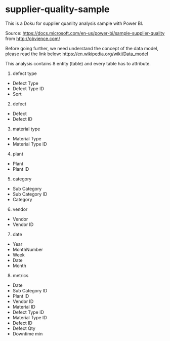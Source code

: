 # supplier-quality-sample

This is a Doku for supplier quanlity analysis sample with Power BI.

Source: 
https://docs.microsoft.com/en-us/power-bi/sample-supplier-quality from http://obvience.com/

Before going further, we need understand the concept of the data model, please read the link below:
https://en.wikipedia.org/wiki/Data_model

This analysis contains 8 entity (table) and every table has to attribute.

1. defect type

* Defect Type	
* Defect Type ID	
* Sort

2. defect

* Defect	
* Defect ID

3. material type

* Material Type	
* Material Type ID

4. plant

* Plant	
* Plant ID

5. category

* Sub Category	
* Sub Category ID	
* Category

6. vendor

* Vendor	
* Vendor ID

7. date

* Year	
* MonthNumber	
* Week	
* Date	
* Month


8. metrics

* Date	
* Sub Category ID	
* Plant ID	
* Vendor ID	
* Material ID	
* Defect Type ID	
* Material Type ID	
* Defect ID	
* Defect Qty	
* Downtime min









